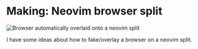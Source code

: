 # Making: Neovim browser split

![Browser automatically overlaid onto a neovim split](https://grant-uploader.s3.amazonaws.com/2025-02-23-16-34-18-2000.jpg)

I have some ideas about how to fake/overlay a browser on a neovim split.